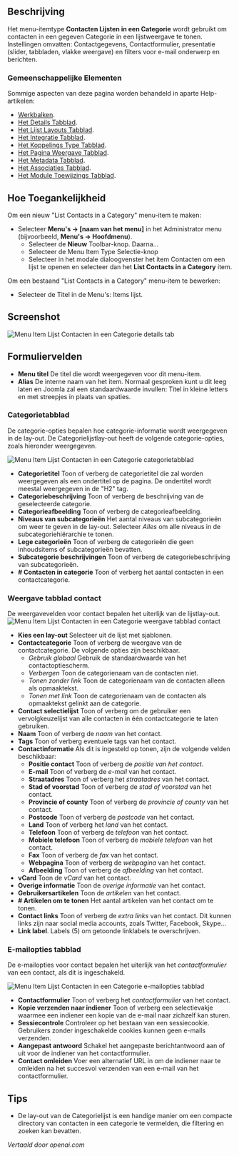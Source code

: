 <!-- Filename: Help4.x:Menu_Item:_List_Contacts_in_a_Category  / Display title: Lijst Contacten in een Categorie -->

## Beschrijving

Het menu-itemtype **Contacten Lijsten in een Categorie** wordt gebruikt om
contacten in een gegeven Categorie in een lijstweergave te tonen. Instellingen omvatten: Contactgegevens,
Contactformulier, presentatie (slider, tabbladen, vlakke weergave) en filters voor e-mail onderwerp en berichten.

### Gemeenschappelijke Elementen

Sommige aspecten van deze pagina worden behandeld in aparte Help-artikelen:

* [Werkbalken](jdocmanual?article=help/common-elements/toolbars).
* [Het Details Tabblad](jdocmanual?article=help/menu-items-common/menu-item-details).
* [Het Lijst Layouts Tabblad](jdocmanual?article=help/menu-items-common/menu-item-list-layouts).
* [Het Integratie Tabblad](jdocmanual?article=help/menu-items-common/menu-item-integration).
* [Het Koppelings Type Tabblad](jdocmanual?article=help/menu-items-common/menu-item-link-type).
* [Het Pagina Weergave Tabblad](jdocmanual?article=help/menu-items-common/menu-item-page-display).
* [Het Metadata Tabblad](jdocmanual?article=help/menu-items-common/menu-item-metadata).
* [Het Associaties Tabblad](jdocmanual?article=help/common-elements/edit-associations).
* [Het Module Toewijzings Tabblad](jdocmanual?article=help/menu-items-common/menu-item-module-assignment).

## Hoe Toegankelijkheid

Om een nieuw "List Contacts in a Category" menu-item te maken:

- Selecteer **Menu's → \[naam van het menu\]** in het Administrator menu (bijvoorbeeld, **Menu's → Hoofdmenu**).
  - Selecteer de **Nieuw** Toolbar-knop. Daarna...
  - Selecteer de Menu Item Type Selectie-knop
  - Selecteer in het modale dialoogvenster het item Contacten om een lijst te openen en selecteer dan het **List Contacts in a Category** item.

Om een bestaand "List Contacts in a Category" menu-item te bewerken:

- Selecteer de Titel in de Menu's: Items lijst.

## Screenshot

![Menu Item Lijst Contacten in een Categorie details tab](../../../nl/images/menu-items/contacts-list-contacts-in-a-category-details-tab.png)

## Formuliervelden

- **Menu titel** De titel die wordt weergegeven voor dit menu-item.
- **Alias** De interne naam van het item. Normaal gesproken kunt u dit leeg laten en Joomla zal een standaardwaarde invullen: Titel in kleine letters en met streepjes in plaats van spaties.

### Categorietabblad

De categorie-opties bepalen hoe categorie-informatie wordt weergegeven in de lay-out. De Categorielijstlay-out heeft de volgende categorie-opties, zoals hieronder weergegeven.

![Menu Item Lijst Contacten in een Categorie categorietabblad](../../../nl/images/menu-items/contacts-list-contacts-in-a-category-category-tab.png)

- **Categorietitel** Toon of verberg de categorietitel die zal worden weergegeven als een ondertitel op de pagina. De ondertitel wordt meestal weergegeven in de "H2" tag.
- **Categoriebeschrijving** Toon of verberg de beschrijving van de geselecteerde categorie.
- **Categorieafbeelding** Toon of verberg de categorieafbeelding.
- **Niveaus van subcategorieën** Het aantal niveaus van subcategorieën om weer te geven in de lay-out. Selecteer *Alles* om alle niveaus in de subcategoriehiërarchie te tonen.
- **Lege categorieën** Toon of verberg de categorieën die geen inhoudsitems of subcategorieën bevatten.
- **Subcategorie beschrijvingen** Toon of verberg de categoriebeschrijving van subcategorieën.
- **\# Contacten in categorie** Toon of verberg het aantal contacten in een contactcategorie.

### Weergave tabblad contact

De weergavevelden voor contact bepalen het uiterlijk van de lijstlay-out.
![Menu Item Lijst Contacten in een Categorie weergave tabblad contact](../../../nl/images/menu-items/contacts-featured-contacts-form-tab.png)

- **Kies een lay-out** Selecteer uit de lijst met sjablonen.
- **Contactcategorie** Toon of verberg de weergave van de contactcategorie.
    De volgende opties zijn beschikbaar.
    - *Gebruik globaal* Gebruik de standaardwaarde van het contactoptiescherm.
    - *Verbergen* Toon de categorienaam van de contacten niet.
    - *Tonen zonder link* Toon de categorienaam van de contacten alleen als opmaaktekst.
    - *Tonen met link* Toon de categorienaam van de contacten als opmaaktekst gelinkt aan de categorie.
- **Contact selectielijst** Toon of verberg om de gebruiker een vervolgkeuzelijst van alle contacten in één contactcategorie te laten gebruiken.
- **Naam** Toon of verberg de *naam* van het contact.
- **Tags** Toon of verberg eventuele tags van het contact.
- **Contactinformatie** Als dit is ingesteld op tonen, zijn de volgende velden beschikbaar:
  - **Positie contact** Toon of verberg de *positie van het contact*.
  - **E-mail** Toon of verberg de *e-mail* van het contact.
  - **Straatadres** Toon of verberg het *straatadres* van het contact.
  - **Stad of voorstad** Toon of verberg de *stad of voorstad* van het contact.
  - **Provincie of county** Toon of verberg de *provincie of county* van het contact.
  - **Postcode** Toon of verberg de *postcode* van het contact.
  - **Land** Toon of verberg het *land* van het contact.
  - **Telefoon** Toon of verberg de *telefoon* van het contact.
  - **Mobiele telefoon** Toon of verberg de *mobiele telefoon* van het contact.
  - **Fax** Toon of verberg de *fax* van het contact.
  - **Webpagina** Toon of verberg de *webpagina* van het contact.
  - **Afbeelding** Toon of verberg de *afbeelding* van het contact.
- **vCard** Toon de *vCard* van het contact.
- **Overige informatie** Toon de *overige informatie* van het contact.
- **Gebruikersartikelen** Toon de *artikelen* van het contact.
- **\# Artikelen om te tonen** Het aantal artikelen van het contact om te tonen.
- **Contact links** Toon of verberg de *extra links* van het contact. Dit kunnen links zijn naar social media accounts, zoals Twitter, Facebook, Skype...
- **Link <letter> label**. <A tot E> Labels (5) om getoonde linklabels te overschrijven.

### E-mailopties tabblad

De e-mailopties voor contact bepalen het uiterlijk van het *contactformulier* van een contact, als dit is ingeschakeld.

![Menu Item Lijst Contacten in een Categorie e-mailopties tabblad](../../../nl/images/menu-items/contacts-featured-contacts-mail-options-tab.png)

- **Contactformulier** Toon of verberg het *contactformulier* van het contact.
- **Kopie verzenden naar indiener** Toon of verberg een selectievakje waarmee een indiener een kopie van de e-mail naar zichzelf kan sturen.
- **Sessiecontrole** Controleer op het bestaan van een sessiecookie. Gebruikers zonder ingeschakelde cookies kunnen geen e-mails verzenden.
- **Aangepast antwoord** Schakel het aangepaste berichtantwoord aan of uit voor de indiener van het contactformulier.
- **Contact omleiden** Voer een alternatief URL in om de indiener naar te omleiden na het succesvol verzenden van een e-mail van het contactformulier.

## Tips

- De lay-out van de Categorielijst is een handige manier om een compacte directory van contacten in een categorie te vermelden, die filtering en zoeken kan bevatten.

*Vertaald door openai.com*

